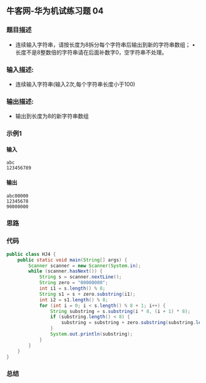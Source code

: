 ## 牛客网-华为机试练习题 04

### 题目描述

*   连续输入字符串，请按长度为8拆分每个字符串后输出到新的字符串数组； •长度不是8整数倍的字符串请在后面补数字0，空字符串不处理。

### 输入描述:

+   连续输入字符串(输入2次,每个字符串长度小于100)

### 输出描述:

*   输出到长度为8的新字符串数组

### 示例1

#### 输入
```
abc
123456789
```
#### 输出

```
abc00000
12345678
90000000
```
### 思路
### 代码
```Java
public class HJ4 {
    public static void main(String[] args) {
        Scanner scanner = new Scanner(System.in);
        while (scanner.hasNext()) {
            String s = scanner.nextLine();
            String zero = "00000000";
            int i1 = s.length() % 8;
            String s1 = s + zero.substring(i1);
            int i2 = s1.length() % 8;
            for (int i = 0; i < s.length() % 8 + 1; i++) {
                String substring = s.substring(i * 8, (i + 1) * 8);
                if (substring.length() < 8) {
                    substring = substring + zero.substring(substring.length());
                }
                System.out.println(substring);
            }
        }
    }
}
```
### 总结
